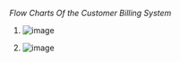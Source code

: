 
*Flow Charts Of the Customer Billing System*

1. ![image](https://user-images.githubusercontent.com/94230294/142973675-a3f22627-581d-4299-9428-45beb6f3a0e1.png)


2. ![image](https://user-images.githubusercontent.com/94230294/142978710-12254942-8668-4faf-b179-c60acf093560.png)

